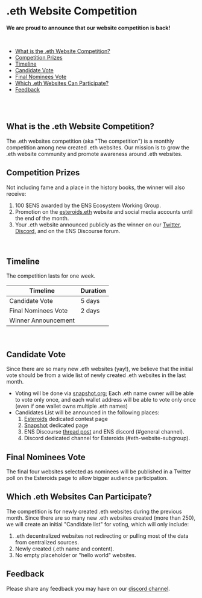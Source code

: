 # .eth Website Competition

**We are proud to announce that our website competition is back!**

<br />


* [What is the .eth Website Competition?](#what-is-the-eth-website-competition)
* [Competition Prizes](#competition-prizes)
* [Timeline](#timeline)
* [Candidate Vote](#candidate-vote)
* [Final Nominees Vote](#final-nominees-vote)
* [Which .eth Websites Can Participate?](#which-eth-websites-can-participate)
* [Feedback](#feedback)

<br />
<br />

## What is the .eth Website Competition?
The .eth websites competition (aka "The competition") is a monthly competition among new created .eth websites.
Our mission is to grow the .eth website community and promote awareness around .eth websites.



## Competition Prizes
Not including fame and a place in the history books, the winner will also receive:
1. 100 $ENS awarded by the ENS Ecosystem Working Group.
2. Promotion on the [esteroids.eth](https://esteroids.eth.limo) website and social media accounts until the end of the month.
3. Your .eth website announced publicly as the winner on our [Twitter](https://twitter.com/e_steroids), [Discord](https://discord.gg/9c2EWzjFzY), and on the ENS Discourse forum.
 
    
<br />

## Timeline

The competition lasts for one week.

| Timeline | Duration  | 
|---|---|
| Candidate Vote | 5 days   | 
| Final Nominees Vote  | 2 days  |  
| Winner Announcement  |   |  

<br />

## Candidate Vote
Since there are so many new .eth websites (yay!), we believe that the initial vote should be from a wide list of newly created .eth websites in the last month.

* Voting will be done via [snapshot.org](https://snapshot.org/#/); Each .eth name owner will be able to vote only once, and each wallet address will be able to vote only once (even if one wallet owns multiple .eth names)
* Candidates List will be announced in the following places: 
    1. [Esteroids](https://esteroids.eth.limo) dedicated contest page
    2. [Snapshot](https://snapshot.org/#/) dedicated page
    3. ENS Discourse [thread post](https://discuss.ens.domains/t/eth-websites-subgroup-q1-q2-2022/11441) and ENS discord (#general channel).
    4. Discord dedicated channel for Esteroids (#eth-website-subgroup).


## Final Nominees Vote
The final four websites selected as nominees will be published in a Twitter poll on the Esteroids page to allow bigger audience participation.



## Which .eth Websites Can Participate?
The competition is for newly created .eth websites during the previous month.
Since there are so many new .eth websites created (more than 250), we will create an initial "Candidate list" for voting, which will only include:


1. .eth decentralized websites not redirecting or pulling most of the data from centralized sources.
2. Newly created (.eth name and content).
3. No empty placeholder or "hello world" websites.


## Feedback
Please share any feedback you may have on our [discord channel](https://discord.gg/9c2EWzjFzY).
